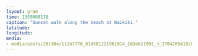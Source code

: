 ```yaml
---
layout: gram
time: 1365068178
caption: "Sunset walk along the beach at Waikiki."
latitude: 
longitude: 
media:
- media/posts/201304/11247770_814581221961914_1834621991_n_17842654102000351.jpg
---
```


